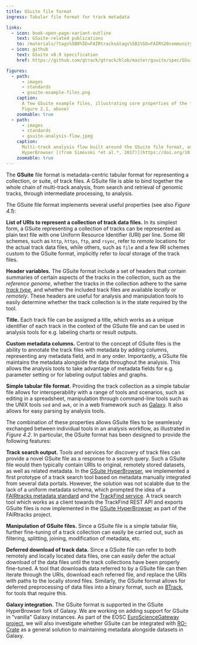 ```yaml
---
title: GSuite file format
ingress: Tabular file format for track metadata

links:
  - icon: book-open-page-variant-outline
    text: GSuite-related publications
    to: /materials/?tags%5B0%5D=FAIRtracks&tags%5B1%5D=FAIR%20community
  - icon: github
    text: GSuite v0.9 specification
    href: https://github.com/gtrack/gtrack/blob/master/gsuite/spec/GSuite_specification.txt

figures:
  - path:
      - images
      - standards
      - gsuite-example-files.png
    caption:
      A few GSuite example files, illustrating core properties of the file format (detail from
      Figure 2.1, above)
    zoomable: true
  - path:
      - images
      - standards
      - gsuite-analysis-flow.jpeg
    caption:
      Multi-track analysis flow built around the GSuite file format, as implemented in the GSuite
      HyperBrowser [(from Simovski *et al.*, 2017)](https://doi.org/10.1093/gigascience/gix032)
    zoomable: true
---
```


The **GSuite** file format is metadata-centric tabular format for representing a collection, or
suite, of track files. A GSuite file is able to bind together the whole chain of multi-track
analysis, from search and retrieval of genomic tracks, through intermediate processing, to analysis.

The GSuite file format implements several useful properties (see also _Figure 4.1_):

**List of URIs to represent a collection of track data files.** In its simplest form, a GSuite
representing a collection of tracks can be represented as plain text file with one Uniform Resource
Identifier (URI) per line. Some IRI schemes, such as `http`, `https`, `ftp`, and `rsync`, refer to
_remote_ locations for the actual track data files, while others, such as `file` and a few IRI
schemes custom to the GSuite format, implicitly refer to _local_ storage of the track files.

**Header variables.** The GSuite format include a set of headers that contain summaries of certain
aspects of the tracks in the collection, such as the _reference genome_, whether the tracks in the
collection adhere to the same [_track type_](/tracks/#tracks-06-track-types), and whether the
included track files are available _locally_ or _remotely_. These headers are useful for analysis
and manipulation tools to easily determine whether the track collection is in the state required by
the tool.

**Title.** Each track file can be assigned a title, which works as a unique identifier of each track
in the context of the GSuite file and can be used in analysis tools for e.g. labeling charts or
result outputs.

**Custom metadata columns.** Central to the concept of GSuite files is the ability to annotate the
track files with metadata by adding columns, representing any metadata field, and in any order.
Importantly, a GSuite file maintains the metadata alongside the data throughout the analysis. This
allows the analysis tools to take advantage of metadata fields for e.g. parameter setting or for
labeling output tables and graphs.

**Simple tabular file format.** Providing the track collection as a simple tabular file allows for
interoperability with a range of tools and scenarios, such as editing in a spreadsheet, manipulation
through command-line tools such as the UNIX tools `sed` and `awk`, or in a web framework such as
[Galaxy](https://galaxyproject.org/). It also allows for easy parsing by analysis tools.

The combination of these properties allows GSuite files to be seamlessly exchanged between
individual tools in an analysis workflow, as illustrated in _Figure 4.2_. In particular, the GSuite
format has been designed to provide the following features:

**Track search output.** Tools and services for discovery of track files can provide a novel GSuite
file as a response to a search query. Such a GSuite file would then typically contain URIs to
original, remotely stored datasets, as well as related metadata. In the
[GSuite HyperBrowser](/services/?tags%5B0%5D=HyperBrowser), we implemented a first prototype of a
track search tool based on metadata manually integrated from several data portals. However, the
solution was not scalable due to the lack of a uniform metadata schema, which prompted the idea of a
[FAIRtracks metadata standard](/standards/#standards-01-fairtracks) and the
[TrackFind service](/services/?category=Core%20services&tags%5B0%5D=TrackFind). A track search tool
which works as a client towards the TrackFind REST API and exports GSuite files is now implemented
in the [GSuite HyperBrowser](/services/?tags%5B0%5D=HyperBrowser) as part of the FAIRtracks project.

**Manipulation of GSuite files.** Since a GSuite file is a simple tabular file, further fine-tuning
of a track collection can easily be carried out, such as filtering, splitting, joining, modification
of metadata, etc.

**Deferred download of track data.** Since a GSuite file can refer to both remotely and locally
located data files, one can easily defer the actual download of the data files until the track
collections have been properly fine-tuned. A tool that downloads data referred to by a GSuite file
can then iterate through the URIs, download each referred file, and replace the URIs with paths to
the locally stored files. Similarly, the GSuite format allows for deferred preprocessing of data
files into a binary format, such as [BTrack](/standards/#standards-03-gtrack), for tools that
require this.

**Galaxy integration.** The GSuite format is supported in the GSuite HyperBrowser fork of Galaxy. We
are working on adding support for GSuite in "vanilla" Galaxy instances. As part of the EOSC
[EuroScienceGateway project](https://www.elixir-belgium.org/projects/eurosciencegateway), we will
also investigate whether GSuite can be integrated with
[RO-Crate](https://www.researchobject.org/ro-crate/) as a general solution to maintaining metadata
alongside datasets in Galaxy.
